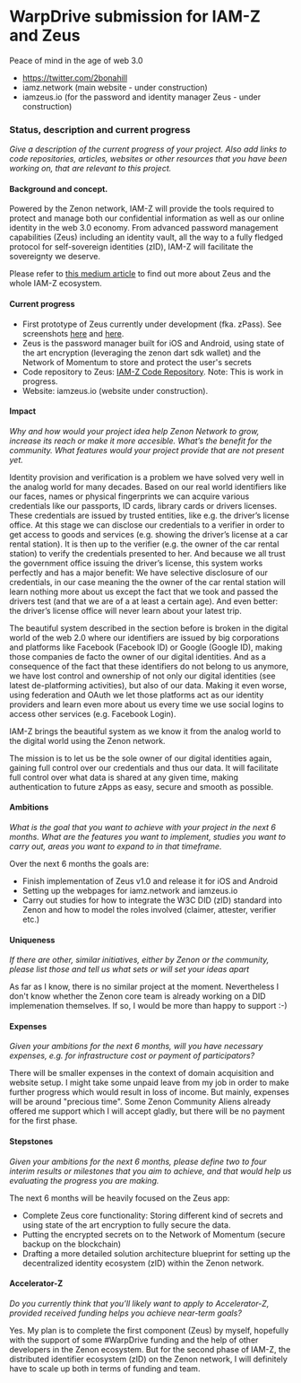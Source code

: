 # WarpDrive submission for IAM-Z and Zeus

Peace of mind in the age of web 3.0

- https://twitter.com/2bonahill
- iamz.network (main website - under construction)
- iamzeus.io (for the password and identity manager Zeus - under construction)

### Status, description and current progress

*Give a description of the current progress of your project. Also add links to code repositories, articles, websites or other resources that you have been working on, that are relevant to this project.*
 
#### Background and concept.
 
Powered by the Zenon network, IAM-Z will provide the tools required to protect and manage both our confidential information as well as our online identity in the web 3.0 economy. From advanced password management capabilities (Zeus) including an identity vault, all the way to a fully fledged protocol for self-sovereign identities (zID), IAM-Z will facilitate the sovereignty we deserve.

Please refer to [this medium article](https://medium.com/@2bonahill/iam-z-a0a9256813f8) to find out more about Zeus and the whole IAM-Z ecosystem.

#### Current progress

 - First prototype of Zeus currently under development (fka. zPass). See screenshots [here](https://twitter.com/2bonahill/status/1460197832103809024) and [here](https://twitter.com/2bonahill/status/1468229505730945036).
 - Zeus is the password manager built for iOS and Android, using state of the art encryption (leveraging the zenon dart sdk wallet) and the Network of Momentum to store and protect the user's secrets
 - Code repository to Zeus: [IAM-Z Code Repository](https://github.com/iamznetwork/zeus). Note: This is work in progress.
 - Website: iamzeus.io (website under construction).
 
#### Impact
 
 *Why and how would your project idea help Zenon Network to grow, increase its reach or make it more accesible. What’s the benefit for the community. What features would your project provide that are not present yet.*

Identity provision and verification is a problem we have solved very well in the analog world for many decades. Based on our real world identifiers like our faces, names or physical fingerprints we can acquire various credentials like our passports, ID cards, library cards or drivers licenses. These credentials are issued by trusted entities, like e.g. the driver’s license office. At this stage we can disclose our credentials to a verifier in order to get access to goods and services (e.g. showing the driver’s license at a car rental station). It is then up to the verifier (e.g. the owner of the car rental station) to verify the credentials presented to her. And because we all trust the government office issuing the driver’s license, this system works perfectly and has a major benefit: We have selective disclosure of our credentials, in our case meaning the the owner of the car rental station will learn nothing more about us except the fact that we took and passed the drivers test (and that we are of a at least a certain age). And even better: the driver’s license office will never learn about your latest trip.

The beautiful system described in the section before is broken in the digital world of the web 2.0 where our identifiers are issued by big corporations and platforms like Facebook (Facebook ID) or Google (Google ID), making those companies de facto the owner of our digital identities. And as a consequence of the fact that these identifiers do not belong to us anymore, we have lost control and ownership of not only our digital identities (see latest de-platforming activities), but also of our data. Making it even worse, using federation and OAuth we let those platforms act as our identity providers and learn even more about us every time we use social logins to access other services (e.g. Facebook Login).

IAM-Z brings the beautiful system as we know it from the analog world to the digital world using the Zenon network.

The mission is to let us be the sole owner of our digital identities again, gaining full control over our credentials and thus our data. It will facilitate full control over what data is shared at any given time, making authentication to future zApps as easy, secure and smooth as possible.

#### Ambitions 
 
 *What is the goal that you want to achieve with your project in the next 6 months. What are the features you want to implement, studies you want to carry out, areas you want to expand to in that timeframe.*

 Over the next 6 months the goals are:
 - Finish implementation of Zeus v1.0 and release it for iOS and Android
 - Setting up the webpages for iamz.network and iamzeus.io
 - Carry out studies for how to integrate the W3C DID (zID) standard into Zenon and how to model the roles involved (claimer, attester, verifier etc.)

#### Uniqueness 
 
 *If there are other, similar initiatives, either by Zenon or the community, please list those and tell us what sets or will set your ideas apart*

As far as I know, there is no similar project at the moment. Nevertheless I don't know whether the Zenon core team is already working on a DID implemenation themselves. If so, I would be more than happy to support :-) 

#### Expenses 

*Given your ambitions for the next 6 months, will you have necessary expenses, e.g. for infrastructure cost or payment of participators?*

There will be smaller expenses in the context of domain acquisition and website setup. I might take some unpaid leave from my job in order to make further progress which would result in loss of income. But mainly, expenses will be around "precious time". Some Zenon Community Aliens already offered me support which I will accept gladly, but there will be no payment for the first phase.

#### Stepstones

*Given your ambitions for the next 6 months, please define two to four interim results or milestones that you aim to achieve, and that would help us evaluating the progress you are making.*

The next 6 months will be heavily focused on the Zeus app:
- Complete Zeus core functionality: Storing different kind of secrets and using state of the art encryption to fully secure the data.
- Putting the encrypted secrets on to the Network of Momentum (secure backup on the blockchain)
- Drafting a more detailed solution architecture blueprint for setting up the decentralized identity ecosystem (zID) within the Zenon network. 

#### Accelerator-Z 

*Do you currently think that you’ll likely want to apply to Accelerator-Z, provided received funding helps you achieve near-term goals?*

Yes. My plan is to complete the first component (Zeus) by myself, hopefully with the support of some #WarpDrive funding and the help of other developers in the Zenon ecosystem. But for the second phase of IAM-Z, the distributed identifier ecosystem (zID) on the Zenon network, I will definitely have to scale up both in terms of funding and team.
